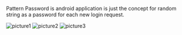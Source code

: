 Pattern Password is android application is just the concept for random string as a password for each new login request.

![picture1](https://cloud.githubusercontent.com/assets/5065594/9021383/61981826-385d-11e5-920f-fa36096fb5e3.png)
![picture2](https://cloud.githubusercontent.com/assets/5065594/9021381/618ee6de-385d-11e5-8228-1c810e9e8320.png)
![picture3](https://cloud.githubusercontent.com/assets/5065594/9021382/61942f40-385d-11e5-81e4-5c1d6157bf44.png)
